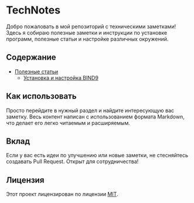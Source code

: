 # TechNotes

Добро пожаловать в мой репозиторий с техническими заметками! Здесь я собираю полезные заметки и инструкции по установке программ, полезные статьи и настройке различных окружений.

## Содержание

- [Полезные статьи](#полезные-статьи)
  - [Установка и настройка BIND9](linux/bind9.md)

## Как использовать

Просто перейдите в нужный раздел и найдите интересующую вас заметку. Весь контент написан с использованием формата Markdown, что делает его легко читаемым и расширяемым.

## Вклад

Если у вас есть идеи по улучшению или новые заметки, не стесняйтесь создавать Pull Request. Открыт для сотрудничества!

## Лицензия

Этот проект лицензирован по лицензии [MIT](LICENSE).
